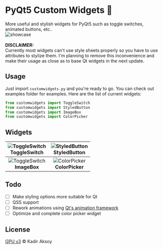 # PyQt5 Custom Widgets 🧱
More useful and stylish widgets for PyQt5 such as toggle switches, animated buttons, etc.. \
![showcase](https://github.com/kadir014/pyqt5-custom-widgets/data/showcase.gif) \
\
**DISCLAIMER:** \
Currently most widgets can't use style sheets properly so you have to use attributes to stylize them. I'm planning to remove this inconvenience and make their usage as close as to base Qt widgets in the next update.

## Usage
Just import `customwidgets.py` and you're ready to go. You can check out examples folder for examples. Here are the list of current widgets:
```py
from customwidgets import ToggleSwitch
from customwidgets import StyledButton
from customwidgets import ImageBox
from customwidgets import ColorPicker
```

## Widgets
| ![ToggleSwitch](https://github.com/kadir014/pyqt5-custom-widgets/data/toggleswitch.gif) <br> ToggleSwitch | ![StyledButton](https://github.com/kadir014/pyqt5-custom-widgets/data/styledbutton.gif) <br> StyledButton |
| :---: | :---: |
| ![ToggleSwitch](https://github.com/kadir014/pyqt5-custom-widgets/data/imagebox.png) <br> **ImageBox** | ![ColorPicker](https://github.com/kadir014/pyqt5-custom-widgets/data/colorpicker.png) <br> **ColorPicker** |

## Todo
 - [ ] Make styling options more suitable for Qt
 - [ ] QSS support
 - [ ] Rework animations using [Qt's animation framework](https://doc.qt.io/qtforpython/overviews/animation-overview.html)
 - [ ] Optimize and complete color picker widget

 ## License
 [GPU v3](LICENSE) © Kadir Aksoy
